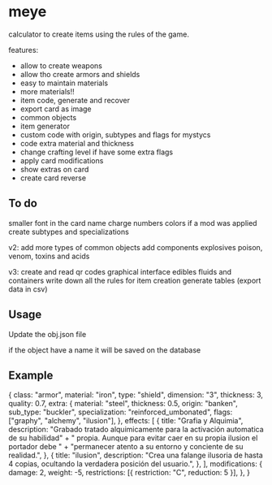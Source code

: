 # meye

calculator to create items using the rules of the game.

features:
- allow to create weapons
- allow tho create armors and shields
- easy to maintain materials
- more materials!!
- item code, generate and recover
- export card as image
- common objects
- item generator
- custom code with origin, subtypes and flags for mystycs 
- code extra material and thickness
- change crafting level if have some extra flags
- apply card modifications
- show extras on card
- create card reverse

## To do
smaller font in the card name
charge numbers colors if a mod was applied
create subtypes and specializations

v2:
add more types of common objects
add components
explosives
poison, venom, toxins and acids

v3:
create and read qr codes
graphical interface
edibles
fluids and containers
write down all the rules for item creation
generate tables (export data in csv)

## Usage

Update the obj.json file

if the object have a name it will be saved on the database


## Example

{
    class: "armor",
    material: "iron",
    type: "shield",
    dimension: "3",
    thickness: 3,
    quality: 0.7,
    extra: {
      material: "steel",
      thickness: 0.5,
      origin: "banken",
      sub_type: "buckler",
      specialization: "reinforced_umbonated",
      flags: ["graphy", "alchemy", "ilusion"],
    },
    effects: [
      {
        title: "Grafia y Alquimia",
        description:
          "Grabado tratado alquimicamente para la activación automatica de su habilidad" +
          " propia. Aunque para evitar caer en su propia ilusion el portador debe " +
          "permanecer atento a su entorno y conciente de su realidad.",
      },
      {
        title: "ilusion",
        description:
          "Crea una falange ilusoria de hasta 4 copias, ocultando la verdadera posición del usuario.",
      },
    ],
    modifications: {
      damage: 2,
      weight: -5,
      restrictions: [{ restriction: "C", reduction: 5 }],
    },
  }